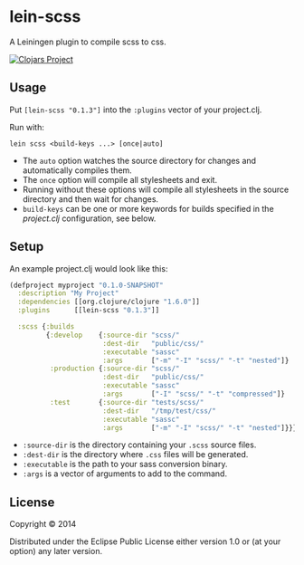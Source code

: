 # lein-scss

A Leiningen plugin to compile scss to css.

[![Clojars Project](http://clojars.org/lein-scss/latest-version.svg)](http://clojars.org/lein-scss)

## Usage

Put `[lein-scss "0.1.3"]` into the `:plugins` vector of your project.clj.

Run with:

    lein scss <build-keys ...> [once|auto]

- The `auto` option watches the source directory for changes and automatically compiles them.
- The `once` option will compile all stylesheets and exit.
- Running without these options will compile all stylesheets in the source directory and then wait for changes.
- `build-keys` can be one or more keywords for builds specified in the *project.clj* configuration, see below.

## Setup

An example project.clj would look like this:
```clojure
(defproject myproject "0.1.0-SNAPSHOT"
  :description "My Project"
  :dependencies [[org.clojure/clojure "1.6.0"]]
  :plugins      [[lein-scss "0.1.3"]]

  :scss {:builds
         {:develop    {:source-dir "scss/"
                       :dest-dir   "public/css/"
                       :executable "sassc"
                       :args       ["-m" "-I" "scss/" "-t" "nested"]}
          :production {:source-dir "scss/"
                       :dest-dir   "public/css/"
                       :executable "sassc"
                       :args       ["-I" "scss/" "-t" "compressed"]}
          :test       {:source-dir "tests/scss/"
                       :dest-dir   "/tmp/test/css/"
                       :executable "sassc"
                       :args       ["-m" "-I" "scss/" "-t" "nested"]}}}
```

* `:source-dir` is the directory containing your `.scss` source files.
* `:dest-dir` is the directory where `.css` files will be generated.
* `:executable` is the path to your sass conversion binary.
* `:args` is a vector of arguments to add to the command.

## License

Copyright © 2014

Distributed under the Eclipse Public License either version 1.0 or (at
your option) any later version.
